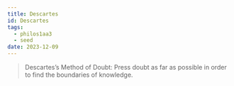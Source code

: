 ```yaml
---
title: Descartes
id: Descartes
tags:
  - philos1aa3
  - seed
date: 2023-12-09
---
```


> Descartes’s Method of Doubt: Press doubt as far as possible in order to find the boundaries of knowledge.
